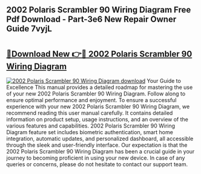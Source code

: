 ## 2002 Polaris Scrambler 90 Wiring Diagram Free Pdf Download - Part-3e6 New Repair Owner Guide 7vyjL

# <h2><a href="http://dfj360b.blite.top/?on=2002+Polaris+Scrambler+90+Wiring+Diagram">🔗Download New 👉🔴 2002 Polaris Scrambler 90 Wiring Diagram</a></h2>

[![2002 Polaris Scrambler 90 Wiring Diagram download](https://i.imgur.com/lujVjoI.png)](http://dfj360b.blite.top/?on=2002+Polaris+Scrambler+90+Wiring+Diagram)
Your Guide to Excellence This manual provides a detailed roadmap for mastering the use of your new 2002 Polaris Scrambler 90 Wiring Diagram. Follow along to ensure optimal performance and enjoyment. To ensure a successful experience with your new 2002 Polaris Scrambler 90 Wiring Diagram, we recommend reading this user manual carefully. It contains detailed information on product setup, usage instructions, and an overview of the various features and capabilities. 2002 Polaris Scrambler 90 Wiring Diagram feature set includes biometric authentication, smart home integration, automatic updates, and personalized dashboard, all accessible through the sleek and user-friendly interface. Our expectation is that the 2002 Polaris Scrambler 90 Wiring Diagram has been a crucial guide in your journey to becoming proficient in using your new device. In case of any queries or concerns, please do not hesitate to contact our support team.
